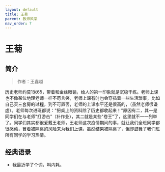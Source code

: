 ```yaml
---
layout: default
title: 王菊
parent: 教师风采
nav_order: 7
---
```


# 王菊

## 简介

> 作者：王鑫越

历史老师约莫1米65，带着和金丝眼镜，给人的第一印象就是沉稳干练。老师上课也不像某位地理老师一样不苟言笑，老师上课有时也会穿插着一些生活琐事，比如自己买三套房的过程，到不可置否，老师的上课水平还是很高的，（虽然老师很谦虚）。老师每次进班都说："把桌上的资料除了历史都收起来！"原因有二，其一是同学们在与老师"打游击"（补作业），其二就是某些"卷王"了，这里就不一一列举了。同学们其实都很爱戴王老师，王老师这次疫情期间的事，就让我们全班同学都很感动，冒着被隔离的风险来为我们上课，虽然结果被隔离了，但却鼓舞了我们班所有同学的学习热情。

## 经典语录

- 我最近学了个词，叫内耗。
